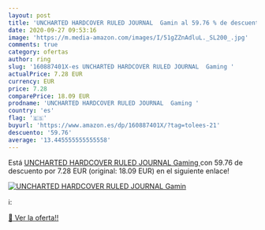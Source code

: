 ```yaml
---
layout: post
title: 'UNCHARTED HARDCOVER RULED JOURNAL  Gamin al 59.76 % de descuento'
date: 2020-09-27 09:53:16
image: 'https://m.media-amazon.com/images/I/51gZZnAdluL._SL200_.jpg'
comments: true
category: ofertas
author: ring
slug: '160887401X-es UNCHARTED HARDCOVER RULED JOURNAL  Gaming '
actualPrice: 7.28 EUR
currency: EUR
price: 7.28
comparePrice: 18.09 EUR
prodname: 'UNCHARTED HARDCOVER RULED JOURNAL  Gaming '
country: 'es'
flag: '🇪🇸'
buyurl: 'https://www.amazon.es/dp/160887401X/?tag=tolees-21'
descuento: '59.76'
average: '13.445555555555558'
---
```


Está [UNCHARTED HARDCOVER RULED JOURNAL  Gaming ](https://www.amazon.es/dp/160887401X/?tag=tolees-21) con 59.76 de descuento por 7.28 EUR (original: 18.09 EUR) en el siguiente enlace!

[![UNCHARTED HARDCOVER RULED JOURNAL  Gamin](https://m.media-amazon.com/images/I/51gZZnAdluL._SL200_.jpg)](https://www.amazon.es/dp/160887401X/?tag=tolees-21)

ℹ️:


[🛒 Ver la oferta!!](https://www.amazon.es/dp/160887401X/?tag=tolees-21)
